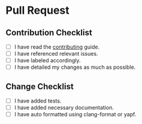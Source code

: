 <!--
Thank you for submitting a pull request!

While we look over every pull request, we maintain a focus on this project's current roadmap. If your pull request does not fit within this project's current roadmap or fix an open issue, it may be closed. Please reference any relevant issues, label accordingly, and detail your changes as much as possible.
-->

# Pull Request

<!-- Provide more details below this comment. -->

## Contribution Checklist

<!-- Put an 'x' in the boxes that apply. -->

- [ ] I have read the [contributing](https://github.com/uwreact/frc_control/blob/melodic-devel/CONTRIBUTING.md) guide.
- [ ] I have referenced relevant issues.
- [ ] I have labeled accordingly.
- [ ] I have detailed my changes as much as possible.

## Change Checklist

<!-- Put an 'x' in the boxes that apply. -->

- [ ] I have added tests.
- [ ] I have added necessary documentation.
- [ ] I have auto formatted using clang-format or yapf.
